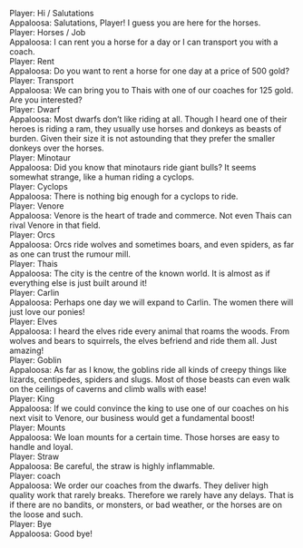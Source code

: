 Player: Hi / Salutations  
Appaloosa: Salutations, Player! I guess you are here for the horses.  
Player: Horses / Job  
Appaloosa: I can rent you a horse for a day or I can transport you with a coach.  
Player: Rent  
Appaloosa: Do you want to rent a horse for one day at a price of 500 gold?  
Player: Transport  
Appaloosa: We can bring you to Thais with one of our coaches for 125 gold. Are you interested?  
Player: Dwarf  
Appaloosa: Most dwarfs don’t like riding at all. Though I heard one of their heroes is riding a ram, they usually use horses and donkeys as beasts of burden. Given their size it is not astounding that they prefer the smaller donkeys over the horses.  
Player: Minotaur  
Appaloosa: Did you know that minotaurs ride giant bulls? It seems somewhat strange, like a human riding a cyclops.  
Player: Cyclops  
Appaloosa: There is nothing big enough for a cyclops to ride.  
Player: Venore  
Appaloosa: Venore is the heart of trade and commerce. Not even Thais can rival Venore in that field.  
Player: Orcs  
Appaloosa: Orcs ride wolves and sometimes boars, and even spiders, as far as one can trust the rumour mill.  
Player: Thais  
Appaloosa: The city is the centre of the known world. It is almost as if everything else is just built around it!  
Player: Carlin  
Appaloosa: Perhaps one day we will expand to Carlin. The women there will just love our ponies!  
Player: Elves  
Appaloosa: I heard the elves ride every animal that roams the woods. From wolves and bears to squirrels, the elves befriend and ride them all. Just amazing!  
Player: Goblin  
Appaloosa: As far as I know, the goblins ride all kinds of creepy things like lizards, centipedes, spiders and slugs. Most of those beasts can even walk on the ceilings of caverns and climb walls with ease!  
Player: King  
Appaloosa: If we could convince the king to use one of our coaches on his next visit to Venore, our business would get a fundamental boost!  
Player: Mounts  
Appaloosa: We loan mounts for a certain time. Those horses are easy to handle and loyal.  
Player: Straw  
Appaloosa: Be careful, the straw is highly inflammable.  
Player: coach  
Appaloosa: We order our coaches from the dwarfs. They deliver high quality work that rarely breaks. Therefore we rarely have any delays. That is if there are no bandits, or monsters, or bad weather, or the horses are on the loose and such.  
Player: Bye  
Appaloosa: Good bye!  

